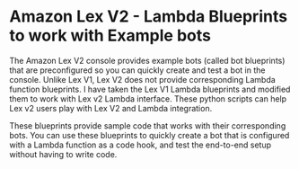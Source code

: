 # Amazon Lex V2 - Lambda Blueprints to work with Example bots 

The Amazon Lex V2 console provides example bots (called bot blueprints) that are preconfigured so you can quickly create and test a bot in the console. Unlike Lex V1, Lex V2 does not provide corresponding Lambda function blueprints. I have taken the Lex V1 Lambda blueprints and modified them to work with Lex v2 Lambda interface. These python scripts can help Lex v2 users play with Lex V2 and Lambda integration. 

These blueprints provide sample code that works with their corresponding bots. You can use these blueprints to quickly create a bot that is configured with a Lambda function as a code hook, and test the end-to-end setup without having to write code.

